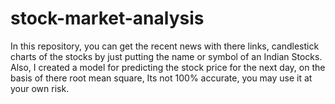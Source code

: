 # stock-market-analysis
In this repository, you can get the recent news with there links, candlestick charts of the stocks by just putting the name or symbol of an Indian Stocks. Also, I created a model for predicting the stock price for the next day, on the basis of there root mean square, Its not 100% accurate, you may use it at your own risk.
